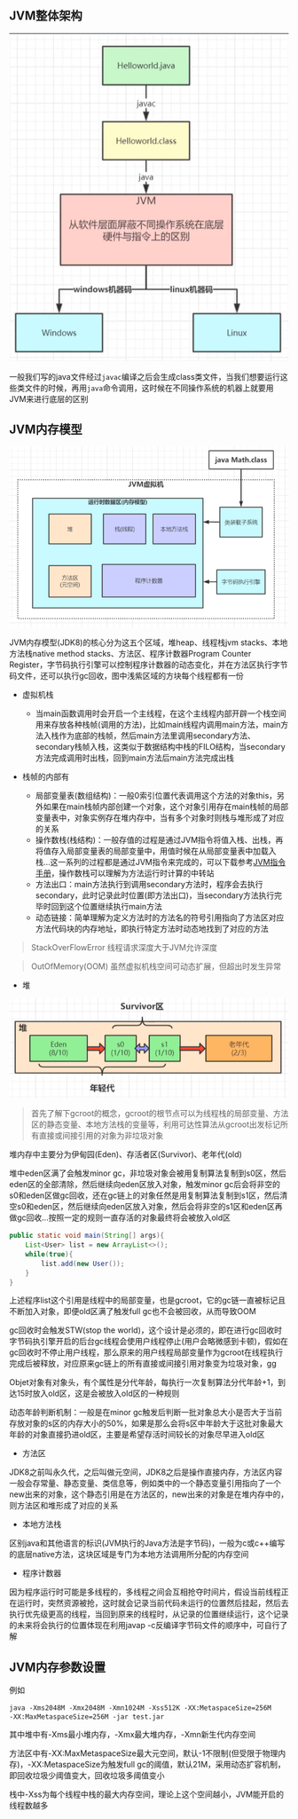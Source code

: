 ## JVM整体架构

![image-20200629155024639](内存模型.assets/image-20200629155024639.png)

一般我们写的java文件经过`javac`编译之后会生成class类文件，当我们想要运行这些类文件的时候，再用`java`命令调用，这时候在不同操作系统的机器上就要用JVM来进行底层的区别

## JVM内存模型

![image-20200629155212482](内存模型.assets/image-20200629155212482.png)

JVM内存模型(JDK8)的核心分为这五个区域，堆heap、线程栈jvm stacks、本地方法栈native method stacks、方法区、程序计数器Program Counter Register，字节码执行引擎可以控制程序计数器的动态变化，并在方法区执行字节码文件，还可以执行gc回收，图中浅紫区域的方块每个线程都有一份

- 虚拟机栈
  - 当main函数调用时会开启一个主线程，在这个主线程内部开辟一个栈空间用来存放各种栈帧(调用的方法)，比如main线程内调用main方法，main方法入栈作为底部的栈帧，然后main方法里调用secondary方法、secondary栈帧入栈，这类似于数据结构中栈的FILO结构，当secondary方法完成调用时出栈，回到main方法后main方法完成出栈

- 栈帧的内部有
  - 局部变量表(数组结构)：一般0索引位置代表调用这个方法的对象this，另外如果在main栈帧内部创建一个对象，这个对象引用存在main栈帧的局部变量表中，对象实例存在堆内存中，当有多个对象时则栈与堆形成了对应的关系
  - 操作数栈(栈结构)：一般存值的过程是通过JVM指令将值入栈、出栈，再将值存入局部变量表的局部变量中，用值时候在从局部变量表中加载入栈...这一系列的过程都是通过JVM指令来完成的，可以下载参考[JVM指令手册](https://wwe.lanzous.com/irC8Re552ja)，操作数栈可以理解为方法运行时计算的中转站
  - 方法出口：main方法执行到调用secondary方法时，程序会去执行secondary，此时记录此时位置(即方法出口)，当secondary方法执行完毕时回到这个位置继续执行main方法
  - 动态链接：简单理解为定义方法时的方法名的符号引用指向了方法区对应方法代码块的内存地址，即执行特定方法时动态地找到了对应的方法

> StackOverFlowError 线程请求深度大于JVM允许深度

> OutOfMemory(OOM) 虽然虚拟机栈空间可动态扩展，但超出时发生异常

- 堆

![image-20200629172424128](内存模型.assets/image-20200629172424128.png)

> 首先了解下gcroot的概念，gcroot的根节点可以为线程栈的局部变量、方法区的静态变量、本地方法栈的变量等，利用可达性算法从gcroot出发标记所有直接或间接引用的对象为非垃圾对象

堆内存中主要分为伊甸园(Eden)、存活者区(Survivor)、老年代(old)

堆中eden区满了会触发minor gc，非垃圾对象会被用复制算法复制到s0区，然后eden区的全部清除，然后继续向eden区放入对象，触发minor gc后会将非空的s0和eden区做gc回收，还在gc链上的对象任然是用复制算法复制到s1区，然后清空s0和eden区，然后继续向eden区放入对象，然后会将非空的s1区和eden区再做gc回收...按照一定的规则一直存活的对象最终将会被放入old区

```java
public static void main(String[] args){
    List<User> list = new ArrayList<>();
    while(true){
        list.add(new User());
    }
}
```

上述程序list这个引用是线程中的局部变量，也是gcroot，它的gc链一直被标记且不断加入对象，即便old区满了触发full gc也不会被回收，从而导致OOM

gc回收时会触发STW(stop the world)，这个设计是必须的，即在进行gc回收时字节码执引擎开启的后台gc线程会使用户线程停止(用户会略微感到卡顿)，假如在gc回收时不停止用户线程，那么原来的用户线程局部变量作为gcroot在线程执行完成后被释放，对应原来gc链上的所有直接或间接引用对象变为垃圾对象，gg

Objet对象有对象头，有个属性是分代年龄，每执行一次复制算法分代年龄+1，到达15时放入old区，这是会被放入old区的一种规则

动态年龄判断机制：一般是在minor gc触发后判断一批对象总大小是否大于当前存放对象的s区的内存大小的50%，如果是那么会将s区中年龄大于这批对象最大年龄的对象直接扔进old区，主要是希望存活时间较长的对象尽早进入old区

- 方法区

JDK8之前叫永久代，之后叫做元空间，JDK8之后是操作直接内存，方法区内容一般会存常量、静态变量、类信息等，例如类中的一个静态变量引用指向了一个new出来的对象，这个静态引用是在方法区的，new出来的对象是在堆内存中的，则方法区和堆形成了对应的关系

- 本地方法栈

区别java和其他语言的标识(JVM执行的Java方法是字节码)，一般为c或c++编写的底层native方法，这块区域是专门为本地方法调用所分配的内存空间


- 程序计数器

因为程序运行时可能是多线程的，多线程之间会互相抢夺时间片，假设当前线程正在运行时，突然资源被抢，这时就会记录当前代码未运行的位置然后挂起，然后去执行优先级更高的线程，当回到原来的线程时，从记录的位置继续运行，这个记录的未来将会执行的位置体现在利用javap -c反编译字节码文件的顺序中，可自行了解

## JVM内存参数设置

例如
```
java ‐Xms2048M ‐Xmx2048M ‐Xmn1024M ‐Xss512K ‐XX:MetaspaceSize=256M ‐XX:MaxMetaspaceSize=256M ‐jar test.jar
```

其中堆中有-Xms最小堆内存，-Xmx最大堆内存，-Xmn新生代内存空间

方法区中有-XX:MaxMetaspaceSize最大元空间，默认-1不限制(但受限于物理内存)，-XX:MetaspaceSize为触发full gc的阈值，默认21M，采用动态扩容机制，即回收垃圾少阈值变大，回收垃圾多阈值变小

栈中-Xss为每个线程中栈的最大内存空间，理论上这个空间越小，JVM能开启的线程数越多